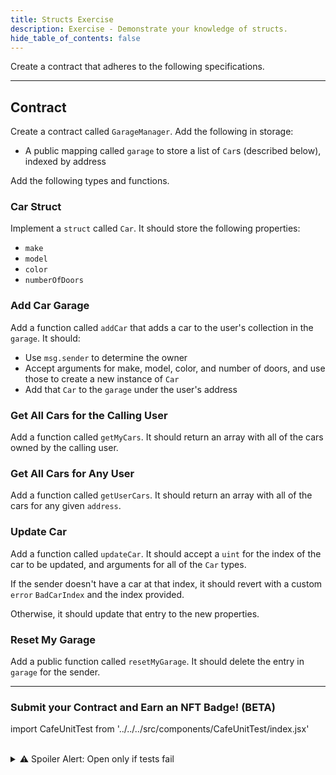 ```yaml
---
title: Structs Exercise
description: Exercise - Demonstrate your knowledge of structs.
hide_table_of_contents: false
---
```


Create a contract that adheres to the following specifications.

---

## Contract

Create a contract called `GarageManager`. Add the following in storage:

- A public mapping called `garage` to store a list of `Car`s (described below), indexed by address

Add the following types and functions.

### Car Struct

Implement a `struct` called `Car`. It should store the following properties:

- `make`
- `model`
- `color`
- `numberOfDoors`

### Add Car Garage

Add a function called `addCar` that adds a car to the user's collection in the `garage`. It should:

- Use `msg.sender` to determine the owner
- Accept arguments for make, model, color, and number of doors, and use those to create a new instance of `Car`
- Add that `Car` to the `garage` under the user's address

### Get All Cars for the Calling User

Add a function called `getMyCars`. It should return an array with all of the cars owned by the calling user.

### Get All Cars for Any User

Add a function called `getUserCars`. It should return an array with all of the cars for any given `address`.

### Update Car

Add a function called `updateCar`. It should accept a `uint` for the index of the car to be updated, and arguments for all of the `Car` types.

If the sender doesn't have a car at that index, it should revert with a custom `error` `BadCarIndex` and the index provided.

Otherwise, it should update that entry to the new properties.

### Reset My Garage

Add a public function called `resetMyGarage`. It should delete the entry in `garage` for the sender.

---

### Submit your Contract and Earn an NFT Badge! (BETA)

import CafeUnitTest from '../../../src/components/CafeUnitTest/index.jsx'

<CafeUnitTest nftNum={7}/>
  
<br/>
<details>
  <summary>
    ⚠️ Spoiler Alert: Open only if tests fail</summary>

Ensure your variable sizes align with their intended use, and consider the nuances of packing in Solidity. Resources: [Solidity - Layout in Storage](https://docs.soliditylang.org/en/v0.8.17/internals/layout_in_storage.html#layout-of-state-variables-in-storage), [Variables in Struct](https://docs.base.org/base-camp/docs/structs/structs-sbs#setting-up-the-struct)

</details>
